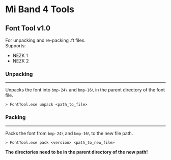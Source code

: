 # Mi Band 4 Tools

## Font Tool v1.0

For unpacking and re-packing .ft files.
<br>
Supports:
* NEZK 1
* NEZK 2

### Unpacking
- - -
Unpacks the font into ```bmp-24\``` and ```bmp-16\``` in the parent directory of the font file.
<br>
```
> FontTool.exe unpack <path_to_file>
```

### Packing
- - -
Packs the font from ```bmp-24\``` and ```bmp-16\``` to the new file path.
```
> FontTool.exe pack <version> <path_to_new_file>
```
**The directories need to be in the parent directory of the new path!**